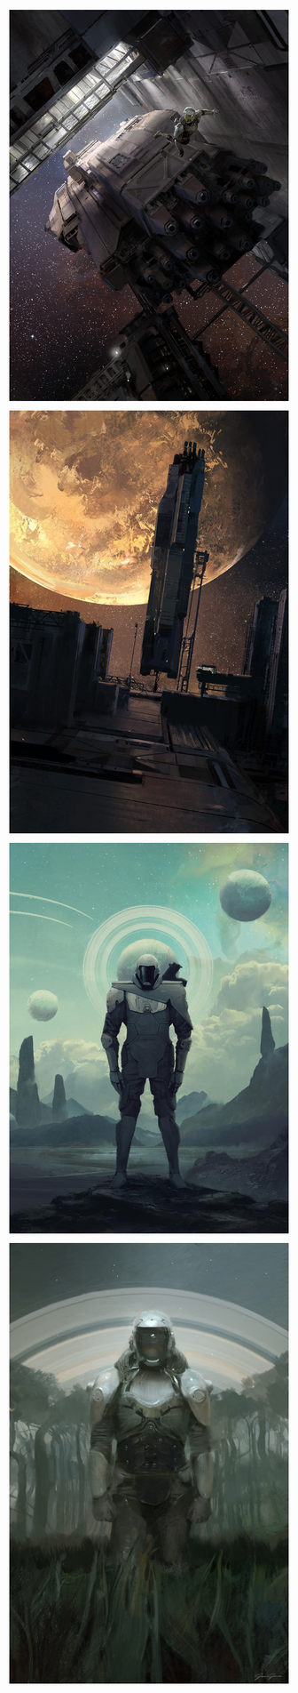 [![MrdrBot4_final+web.jpg](MrdrBot4_final+web.jpg "MrdrBot4_final+web.jpg")](https://raw.githubusercontent.com/buckmanc/Wallpapers/main/mobile/murderbot/MrdrBot4_final+web.jpg)

[![MrdrBot4_sk1.jpg](MrdrBot4_sk1.jpg "MrdrBot4_sk1.jpg")](https://raw.githubusercontent.com/buckmanc/Wallpapers/main/mobile/murderbot/MrdrBot4_sk1.jpg)

[![MurderbotLV.jpg](MurderbotLV.jpg "MurderbotLV.jpg")](https://raw.githubusercontent.com/buckmanc/Wallpapers/main/mobile/murderbot/MurderbotLV.jpg)

[![nft.jpg](nft.jpg "nft.jpg")](https://raw.githubusercontent.com/buckmanc/Wallpapers/main/mobile/murderbot/nft.jpg)

